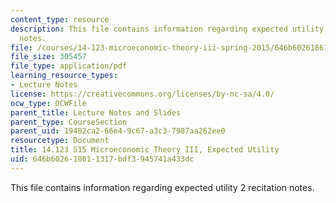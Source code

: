 ```yaml
---
content_type: resource
description: This file contains information regarding expected utility 2 recitation
  notes.
file: /courses/14-123-microeconomic-theory-iii-spring-2015/646b602618611317bdf3945741a433dc_MIT14_123S15_expected2.pdf
file_size: 305457
file_type: application/pdf
learning_resource_types:
- Lecture Notes
license: https://creativecommons.org/licenses/by-nc-sa/4.0/
ocw_type: OCWFile
parent_title: Lecture Notes and Slides
parent_type: CourseSection
parent_uid: 19482ca2-66e4-9c67-a3c3-7987aa262ee0
resourcetype: Document
title: 14.123 S15 Microeconomic Theory III, Expected Utility
uid: 646b6026-1861-1317-bdf3-945741a433dc
---
```

This file contains information regarding expected utility 2 recitation notes.